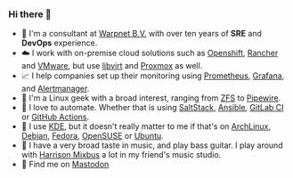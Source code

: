 ### Hi there 👋

- 🔭 I'm a consultant at [Warpnet B.V.](https://warpnet.nl) with over ten years of **SRE** and **DevOps** experience.
- ☁️ I work with on-premise cloud solutions such as [Openshift](https://github.com/openshift), [Rancher](https://www.rancher.com/) and [VMware](https://github.com/vmware), but use [libvirt](https://gitlab.com/libvirt/libvirt) and [Proxmox](https://proxmox.com/en/) as well.
- 📈 I help companies set up their monitoring using [Prometheus](https://github.com/prometheus/prometheus), [Grafana](https://github.com/grafana/grafana), and [Alertmanager](https://github.com/prometheus/alertmanager).
- 🌱 I'm a Linux geek with a broad interest, ranging from [ZFS](https://github.com/openzfs/zfs) to [Pipewire](https://github.com/PipeWire).
- 🚀 I love to automate. Whether that is using [SaltStack](https://github.com/saltstack/salt), [Ansible](https://github.com/ansible/ansible), [GitLab CI](https://docs.gitlab.com/ee/ci/) or [GitHub Actions](https://github.com/features/actions).
- 🐸 I use [KDE](https://kde.org/), but it doesn't really matter to me if that's on [ArchLinux](https://archlinux.org/), [Debian](https://www.debian.org/), [Fedora](https://getfedora.org/), [OpenSUSE](https://www..opensuse.org/) or [Ubuntu](https://ubuntu.com/).
- 🎸 I have a very broad taste in music, and play bass guitar. I play around with [Harrison Mixbus](https://harrisonconsoles.com/product/mixbus/) a lot in my friend's music studio.
- 💬 Find me on <a rel="me" href="https://fosstodon.org/@jbouter">Mastodon</a>
